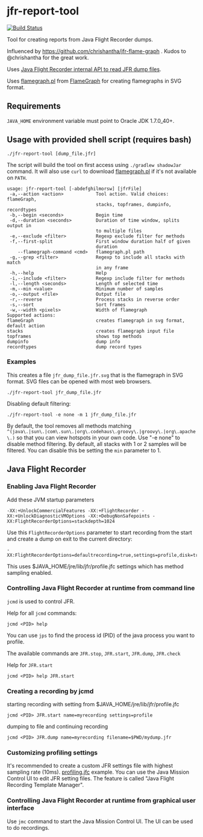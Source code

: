 # jfr-report-tool
[![Build Status](https://travis-ci.org/lhotari/jfr-report-tool.svg?branch=master)](https://travis-ci.org/lhotari/jfr-report-tool)

Tool for creating reports from Java Flight Recorder dumps.

Influenced by https://github.com/chrishantha/jfr-flame-graph . Kudos to @chrishantha for the great work.

Uses [Java Flight Recorder internal API to read JFR dump files](http://hirt.se/blog/?p=446).

Uses [flamegraph.pl](https://raw.githubusercontent.com/brendangregg/FlameGraph/master/flamegraph.pl) from  [FlameGraph](https://github.com/brendangregg/FlameGraph) for creating flamegraphs in SVG format.

## Requirements

`JAVA_HOME` environment variable must point to Oracle JDK 1.7.0_40+.

## Usage with provided shell script (requires bash)

```
./jfr-report-tool [dump_file.jfr]
```
The script will build the tool on first access using `./gradlew shadowJar` command. It will also use `curl` to download [flamegraph.pl](https://raw.githubusercontent.com/brendangregg/FlameGraph/master/flamegraph.pl) if it's not available on `PATH`.

```
usage: jfr-report-tool [-abdefghilmorsw] [jfrFile]
 -a,--action <action>            Tool action. Valid choices: flameGraph,
                                 stacks, topframes, dumpinfo, recordtypes
 -b,--begin <seconds>            Begin time
 -d,--duration <seconds>         Duration of time window, splits output in
                                 to multiple files
 -e,--exclude <filter>           Regexp exclude filter for methods
 -f,--first-split                First window duration half of given
                                 duration
    --flamegraph-command <cmd>   flamegraph.pl path
 -g,--grep <filter>              Regexp to include all stacks with match
                                 in any frame
 -h,--help                       Help
 -i,--include <filter>           Regexp include filter for methods
 -l,--length <seconds>           Length of selected time
 -m,--min <value>                Minimum number of samples
 -o,--output <file>              Output file
 -r,--reverse                    Process stacks in reverse order
 -s,--sort                       Sort frames
 -w,--width <pixels>             Width of flamegraph
Supported actions:
flameGraph                       creates flamegraph in svg format, default action
stacks                           creates flamegraph input file
topframes                        shows top methods
dumpinfo                         dump info
recordtypes                      dump record types
```

### Examples

This creates a file `jfr_dump_file.jfr.svg` that is the flamegraph in SVG format. SVG files can be opened with most web browsers.
```
./jfr-report-tool jfr_dump_file.jfr
```

Disabling default filtering:
```
./jfr-report-tool -e none -m 1 jfr_dump_file.jfr
```
By default, the tool removes all methods matching `^(java\.|sun\.|com\.sun\.|org\.codehaus\.groovy\.|groovy\.|org\.apache\.)` so that you can view hotspots in your own code. Use "-e none" to disable method filtering. By default, all stacks with 1 or 2 samples will be filtered. You can disable this be setting the `min` parameter to 1.


## Java Flight Recorder

### Enabling Java Flight Recorder

Add these JVM startup parameters
```
-XX:+UnlockCommercialFeatures -XX:+FlightRecorder -XX:+UnlockDiagnosticVMOptions -XX:+DebugNonSafepoints -XX:FlightRecorderOptions=stackdepth=1024
```

Use this `FlightRecorderOptions` parameter to start recording from the start and create a dump on exit to the current directory:
```
-XX:FlightRecorderOptions=defaultrecording=true,settings=profile,disk=true,maxsize=500M,stackdepth=1024,dumponexit=true
```
This uses $JAVA_HOME/jre/lib/jfr/profile.jfc settings which has method sampling enabled.


### Controlling Java Flight Recorder at runtime from command line

`jcmd` is used to control JFR.

Help for all `jcmd` commands:
```
jcmd <PID> help
```
You can use `jps` to find the process id (PID) of the java process you want to profile.

The available commands are `JFR.stop`, `JFR.start`, `JFR.dump`, `JFR.check`

Help for `JFR.start`
```
jcmd <PID> help JFR.start
```

### Creating a recording by jcmd

starting recording with setting from $JAVA_HOME/jre/lib/jfr/profile.jfc
```
jcmd <PID> JFR.start name=myrecording settings=profile
```

dumping to file and continuing recording
```
jcmd <PID> JFR.dump name=myrecording filename=$PWD/mydump.jfr
```

### Customizing profiling settings

It's recommended to create a custom JFR settings file with highest sampling rate (10ms). [profiling.jfc](https://github.com/lhotari/gradle-profiling/blob/master/jfr/profiling.jfc) example.
You can use the Java Mission Control UI to edit JFR setting files. The feature is called "Java Flight Recording Template Manager".

### Controlling Java Flight Recorder at runtime from graphical user interface

Use `jmc` command to start the Java Mission Control UI. The UI can be used to do recordings.










